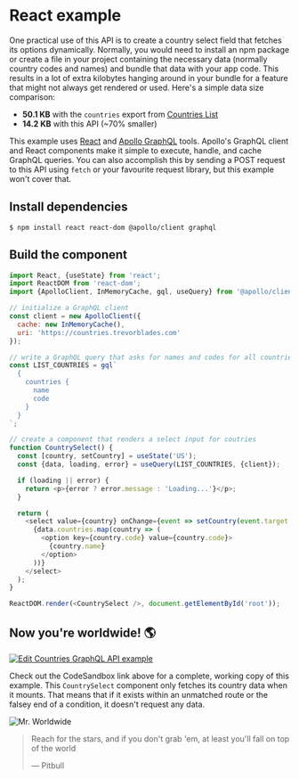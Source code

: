 # React example

One practical use of this API is to create a country select field that fetches its options dynamically. Normally, you would need to install an npm package or create a file in your project containing the necessary data (normally country codes and names) and bundle that data with your app code. This results in a lot of extra kilobytes hanging around in your bundle for a feature that might not always get rendered or used. Here's a simple data size comparison:

- **50.1 KB** with the `countries` export from [Countries List](https://annexare.github.io/Countries/)
- **14.2 KB** with this API (~70% smaller)

This example uses [React](https://reactjs.org/) and [Apollo GraphQL](https://apollographql.com) tools. Apollo's GraphQL client and React components make it simple to execute, handle, and cache GraphQL queries. You can also accomplish this by sending a POST request to this API using `fetch` or your favourite request library, but this example won't cover that.

## Install dependencies

```shell
$ npm install react react-dom @apollo/client graphql
```

## Build the component

```js
import React, {useState} from 'react';
import ReactDOM from 'react-dom';
import {ApolloClient, InMemoryCache, gql, useQuery} from '@apollo/client';

// initialize a GraphQL client
const client = new ApolloClient({
  cache: new InMemoryCache(),
  uri: 'https://countries.trevorblades.com'
});

// write a GraphQL query that asks for names and codes for all countries
const LIST_COUNTRIES = gql`
  {
    countries {
      name
      code
    }
  }
`;

// create a component that renders a select input for coutries
function CountrySelect() {
  const [country, setCountry] = useState('US');
  const {data, loading, error} = useQuery(LIST_COUNTRIES, {client});

  if (loading || error) {
    return <p>{error ? error.message : 'Loading...'}</p>;
  }

  return (
    <select value={country} onChange={event => setCountry(event.target.value)}>
      {data.countries.map(country => (
        <option key={country.code} value={country.code}>
          {country.name}
        </option>
      ))}
    </select>
  );
}

ReactDOM.render(<CountrySelect />, document.getElementById('root'));
```

## Now you're worldwide! 🌎

[![Edit Countries GraphQL API example](https://codesandbox.io/static/img/play-codesandbox.svg)](https://codesandbox.io/s/913llyjylo)

Check out the CodeSandbox link above for a complete, working copy of this example. This `CountrySelect` component only fetches its country data when it mounts. That means that if it exists within an unmatched route or the falsey end of a condition, it doesn't request any data.

![Mr. Worldwide](./mr-worldwide.jpg)

> Reach for the stars, and if you don't grab 'em, at least you'll fall on top of the world
>
> &mdash; Pitbull
